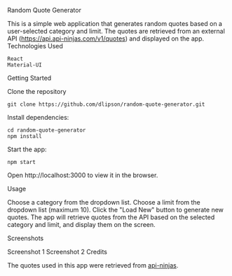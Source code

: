 Random Quote Generator

This is a simple web application that generates random quotes based on a user-selected category and limit. The quotes are retrieved from an external API (https://api.api-ninjas.com/v1/quotes) and displayed on the app.
Technologies Used

    React
    Material-UI    

Getting Started

Clone the repository

```
git clone https://github.com/dlipson/random-quote-generator.git
```

Install dependencies:

```
cd random-quote-generator
npm install
```

 Start the app:

```
npm start
```

Open http://localhost:3000 to view it in the browser.

Usage

   Choose a category from the dropdown list.
   Choose a limit from the dropdown list (maximum 10).
   Click the "Load New" button to generate new quotes.
   The app will retrieve quotes from the API based on the selected category and limit, and display them on the screen.

Screenshots

Screenshot 1
Screenshot 2
Credits

The quotes used in this app were retrieved from [api-ninjas](https://api.api-ninjas.com/v1/quotes).
